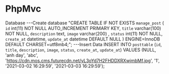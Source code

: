 # PhpMvc


Database
---Create database
"CREATE TABLE IF NOT EXISTS `manage_post` (
                `id` int(11) NOT NULL AUTO_INCREMENT PRIMARY KEY,
                `title` varchar(100) NOT NULL,
                `description` text,
                `image` varchar(200) ,
                `status` int(11) NOT NULL,
                `create_at` datetime,
                `update_at` datetime DEFAULT NULL
                ) ENGINE=InnoDB DEFAULT CHARSET=utf8mb4;";
---Insert Data
INSERT INTO `posttable` (`id`, `title`, `description`, `image`, `status`, `create_at`, `update_at`) VALUES (NULL, 'anh day', 'abc', 'https://cdn.mos.cms.futurecdn.net/yL3oYd7H2FHDDXRXwjmbMf.jpg', '1', '2021-03-02 16:29:59', '2021-03-03 16:29:59');
